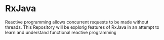 # RxJava
Reactive programming allows concurrent requests to be made without threads. This Repository will be explorig features of RxJava in an attempt to learn and understand functional reactive programming
